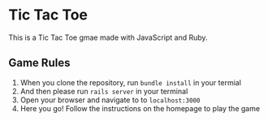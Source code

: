 # Tic Tac Toe
This is a Tic Tac Toe gmae made with JavaScript and Ruby.

## Game Rules
  1. When you clone the repository, run  `bundle install` in your termial
  2. And then please run `rails server` in your terminal
  3. Open your browser and navigate to to `localhost:3000`
  4. Here you go! Follow the instructions on the homepage to play the game

